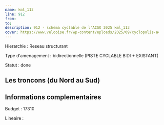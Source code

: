 ```yaml
---
name: kml_113 
line: 912
from: 
to:  
description: 912 - schema cyclable de l'ACSO 2025 kml_113 
cover: https://www.velooise.fr/wp-content/uploads/2025/09/cyclopolis-acso-default.jpg
---
```

Hierarchie : Reseau structurant

Type d'amenagement : bidirectionnelle (PISTE CYCLABLE BIDI + EXISTANT)

Statut : done

## Les troncons (du Nord au Sud)

## Informations complementaires

Budget  : 17310 

Lineaire :

